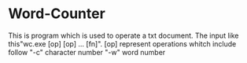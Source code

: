 # Word-Counter
This is program which is used to operate a txt document.
The input like this"wc.exe [op] [op] ... [fn]".
[op] represent operations whitch include follow
                    "-c"    character number
                    "-w"    word number
